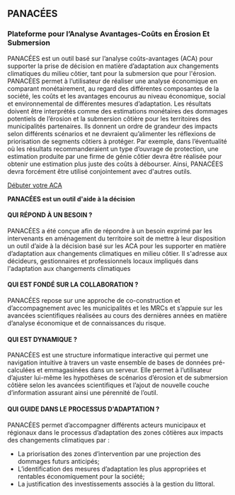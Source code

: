 ## PANACÉES 

### Plateforme pour l’Analyse Avantages-Coûts en Érosion Et Submersion 

PANACÉES est un outil basé sur l’analyse coûts-avantages (ACA) pour supporter la prise de décision en matière d’adaptation
aux changements climatiques du milieu côtier, tant pour la submersion que pour l'érosion. PANACÉES permet à l’utilisateur
de réaliser une analyse économique en comparant monétairement, au regard des différentes composantes de la société, les
coûts et les avantages encourus au niveau économique, social et environnemental de différentes mesures d’adaptation.
Les résultats doivent être interprétés comme des estimations monétaires des dommages potentiels de l’érosion et la submersion
côtière pour les territoires des municipalités partenaires. Ils donnent un ordre de grandeur des impacts selon différents
scénarios et ne devraient qu’alimenter les réflexions de priorisation de segments côtiers à protéger. Par exemple, dans
l’éventualité où les résultats recommanderaient un type d’ouvrage de protection, une estimation produite par une firme de
génie côtier devra être réalisée pour obtenir une estimation plus juste des coûts à débourser. Ainsi, PANACÉES devra forcément
être utilisé conjointement avec d'autres outils. 

<a href="#/outil" class="btn btn-primary btn-lg">Débuter votre ACA</a>

**PANACÉES est un outil d'aide à la décision**
 
#### QUI RÉPOND À UN BESOIN ?
PANACÉES a été conçue afin de répondre à un besoin exprimé par les intervenants en aménagement du territoire soit de mettre
à leur disposition un outil d’aide à la décision basé sur les ACA pour les supporter en matière d’adaptation aux changements
climatiques en milieu côtier. Il s'adresse aux décideurs, gestionnaires et professionnels locaux impliqués dans l'adaptation
aux changements climatiques

#### QUI EST FONDÉ SUR LA COLLABORATION ?
PANACÉES  repose sur une approche de co-construction et d’accompagnement avec les municipalités et les MRCs et s’appuie sur
les avancées scientifiques réalisées au cours des dernières années en matière d’analyse économique et de connaissances du risque. 

#### QUI EST DYNAMIQUE ?
PANACÉES est une structure informatique interactive qui permet une navigation intuitive à travers un vaste ensemble de bases
de données pré-calculées et emmagasinées dans un serveur. Elle permet à l’utilisateur d’ajuster lui-même les hypothèses de
scénarios d’érosion et de submersion côtière selon les avancées scientifiques et l’ajout de nouvelle couche d’information
assurant ainsi une pérennité de l’outil.

#### QUI GUIDE DANS LE PROCESSUS D'ADAPTATION ?
PANACÉES permet d’accompagner différents acteurs municipaux et régionaux dans le processus d’adaptation des zones côtières
aux impacts des changements climatiques par :
* La priorisation des zones d’intervention par une projection des dommages futurs anticipés; 
* L’identification des mesures d’adaptation les plus appropriées et rentables économiquement pour la société;
* La justification des investissements associés à la gestion du littoral.
